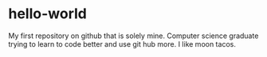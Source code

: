# hello-world
My first repository on github that is solely mine.
Computer science graduate trying to learn to code better and use git hub more.
I like moon tacos.
